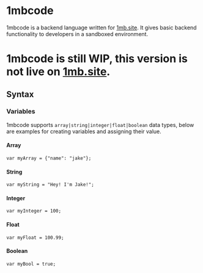 # 1mbcode

1mbcode is a backend language written for [1mb.site](https://1mb.site). It gives basic backend functionality to developers in a sandboxed environment.

# 1mbcode is still WIP, this version is not live on [1mb.site](https://1mb.site).

## Syntax

### Variables

1mbcode supports `array|string|integer|float|boolean` data types, below are examples for creating variables and assigning their value.

#### Array

```
var myArray = {"name": "jake"};
```

#### String

```
var myString = "Hey! I'm Jake!";
```

#### Integer

```
var myInteger = 100;
```

#### Float

```
var myFloat = 100.99;
```

#### Boolean

```
var myBool = true;
```